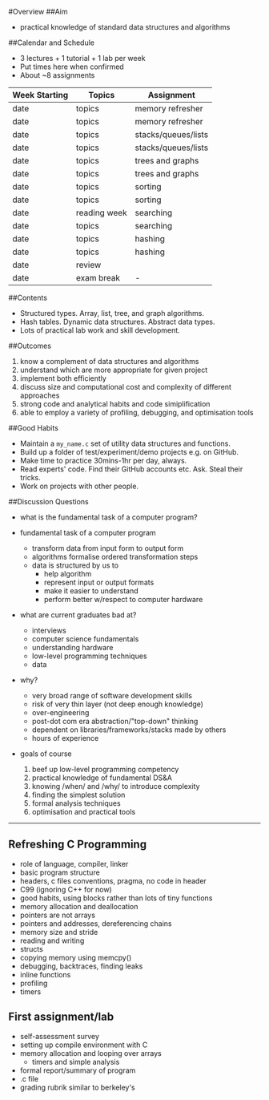 #Overview
##Aim
* practical knowledge of standard data structures and algorithms

##Calendar and Schedule
* 3 lectures + 1 tutorial + 1 lab per week
* Put times here when confirmed
* About ~8 assignments

Week Starting | Topics | Assignment
--------------|--------|-----------
date          | topics        | memory refresher
date          | topics        | memory refresher
date          | topics        | stacks/queues/lists
date          | topics        | stacks/queues/lists
date          | topics        | trees and graphs
date          | topics        | trees and graphs
date          | topics        | sorting
date          | topics        | sorting
date          | reading week  | searching
date          | topics        | searching
date          | topics        | hashing
date          | topics        | hashing
date          | review        | 
date          | exam break    | -


##Contents
* Structured types. Array, list, tree, and graph algorithms.
* Hash tables. Dynamic data structures. Abstract data types.
* Lots of practical lab work and skill development.

##Outcomes
1. know a complement of data structures and algorithms
2. understand which are more appropriate for given project
3. implement both efficiently
4. discuss size and computational cost and complexity of different approaches
5. strong code and analytical habits and code simiplification
6. able to employ a variety of profiling, debugging, and optimisation tools

##Good Habits
* Maintain a `my_name.c` set of utility data structures and functions.
* Build up a folder of test/experiment/demo projects e.g. on GitHub.
* Make time to practice 30mins-1hr per day, always.
* Read experts' code. Find their GitHub accounts etc. Ask. Steal their tricks.
* Work on projects with other people.

##Discussion Questions
* what is the fundamental task of a computer program?

* fundamental task of a computer program
  - transform data from input form to output form
  - algorithms formalise ordered transformation steps
  - data is structured by us to
    - help algorithm
    - represent input or output formats
    - make it easier to understand
    - perform better w/respect to computer hardware

* what are current graduates bad at?
  - interviews
  - computer science fundamentals
  - understanding hardware
  - low-level programming techniques
  - data

* why?
  - very broad range of software development skills
  - risk of very thin layer (not deep enough knowledge)
  - over-engineering
  - post-dot com era abstraction/"top-down" thinking
  - dependent on libraries/frameworks/stacks made by others
  - hours of experience

* goals of course
  1. beef up low-level programming competency
  2. practical knowledge of fundamental DS&A
  3. knowing /when/ and /why/ to introduce complexity
  4. finding the simplest solution
  5. formal analysis techniques
  6. optimisation and practical tools

-------------------------------------------------------

Refreshing C Programming
------------------------
* role of language, compiler, linker
* basic program structure
* headers, c files conventions, pragma, no code in header
* C99 (ignoring C++ for now)
* good habits, using blocks rather than lots of tiny functions
* memory allocation and deallocation
* pointers are not arrays
* pointers and addresses, dereferencing chains
* memory size and stride
* reading and writing
* structs
* copying memory using memcpy()
* debugging, backtraces, finding leaks
* inline functions
* profiling
* timers

First assignment/lab
--------------------
- self-assessment survey
- setting up compile environment with C
- memory allocation and looping over arrays
  + timers and simple analysis
- formal report/summary of program
- .c file
- grading rubrik similar to berkeley's
